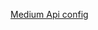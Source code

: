 [Medium Api config](https://medium.com/@bectorhimanshu/streamlining-external-api-configuration-in-spring-boot-a-clean-approach-9caffb5673d5)
